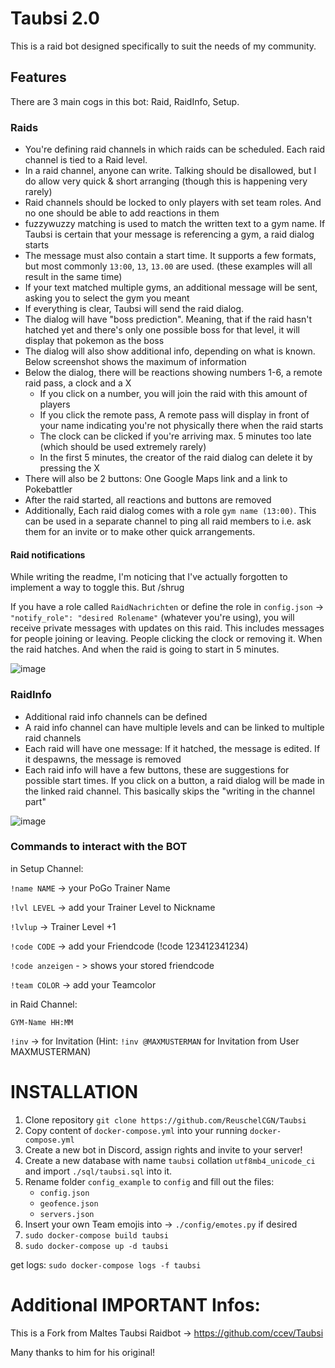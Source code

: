 # Taubsi 2.0

This is a raid bot designed specifically to suit the needs of my community.

## Features

There are 3 main cogs in this bot: Raid, RaidInfo, Setup.

### Raids

- You're defining raid channels in which raids can be scheduled. Each raid channel is tied to a Raid level.
- In a raid channel, anyone can write. Talking should be disallowed, but I do allow very quick & short arranging (though this is happening very rarely)
- Raid channels should be locked to only players with set team roles. And no one should be able to add reactions in them
- fuzzywuzzy matching is used to match the written text to a gym name. If Taubsi is certain that your message is referencing a gym, a raid dialog starts
- The message must also contain a start time. It supports a few formats, but most commonly `13:00`, `13`, `13.00` are used. (these examples will all result in the same time)
- If your text matched multiple gyms, an additional message will be sent, asking you to select the gym you meant
- If everything is clear, Taubsi will send the raid dialog.
- The dialog will have "boss prediction". Meaning, that if the raid hasn't hatched yet and there's only one possible boss for that level, it will display that pokemon as the boss
- The dialog will also show additional info, depending on what is known. Below screenshot shows the maximum of information
- Below the dialog, there will be reactions showing numbers 1-6, a remote raid pass, a clock and a X
  - If you click on a number, you will join the raid with this amount of players
  - If you click the remote pass, A remote pass will display in front of your name indicating you're not physically there when the raid starts
  - The clock can be clicked if you're arriving max. 5 minutes too late (which should be used extremely rarely)
  - In the first 5 minutes, the creator of the raid dialog can delete it by pressing the X
- There will also be 2 buttons: One Google Maps link and a link to Pokebattler
- After the raid started, all reactions and buttons are removed
- Additionally, Each raid dialog comes with a role `gym name (13:00)`. This can be used in a separate channel to ping all raid members to i.e. ask them for an invite or to make other quick arrangements.

#### Raid notifications

While writing the readme, I'm noticing that I've actually forgotten to implement a way to toggle this. But /shrug

If you have a role called `RaidNachrichten` or define the role in `config.json` -> `"notify_role": "desired Rolename"` (whatever you're using), you will receive private messages with updates on this raid. This includes messages for people joining or leaving. People clicking the clock or removing it. When the raid hatches. And when the raid is going to start in 5 minutes.

 
![image](https://user-images.githubusercontent.com/42342921/115625355-3df72f00-a2fc-11eb-9960-03338a747fa4.png)

### RaidInfo

- Additional raid info channels can be defined
- A raid info channel can have multiple levels and can be linked to multiple raid channels
- Each raid will have one message: If it hatched, the message is edited. If it despawns, the message is removed
- Each raid info will have a few buttons, these are suggestions for possible start times. If you click on a button, a raid dialog will be made in the linked raid channel. This basically skips the "writing in the channel part"

![image](https://media.discordapp.net/attachments/604038147109683200/877618125439389786/unknown.png)

### Commands to interact with the BOT

in Setup Channel:

 `!name NAME` -> your PoGo Trainer Name
 
 `!lvl LEVEL` -> add your Trainer Level to Nickname
 
 `!lvlup` -> Trainer Level +1
 
 `!code CODE` -> add your Friendcode (!code 123412341234)
 
 `!code anzeigen` - > shows your stored friendcode
 
 `!team COLOR` -> add your Teamcolor
 
in Raid Channel:

 `GYM-Name HH:MM`
 
 `!inv` -> for Invitation  (Hint: `!inv @MAXMUSTERMAN` for Invitation from User MAXMUSTERMAN)

# INSTALLATION

1. Clone repository `git clone https://github.com/ReuschelCGN/Taubsi`
2. Copy content of `docker-compose.yml` into your running `docker-compose.yml`
3. Create a new bot in Discord, assign rights and invite to your server!
4. Create a new database with name `taubsi` collation `utf8mb4_unicode_ci` and import `./sql/taubsi.sql` into it.
5. Rename folder `config_example` to `config` and fill out the files:
   - `config.json`
   - `geofence.json`
   - `servers.json`
6. Insert your own Team emojis into -> `./config/emotes.py` if desired
7. `sudo docker-compose build taubsi`
8. `sudo docker-compose up -d taubsi`

get logs: `sudo docker-compose logs -f taubsi`

# Additional IMPORTANT Infos:
This is a Fork from Maltes Taubsi Raidbot -> https://github.com/ccev/Taubsi

Many thanks to him for his original!

